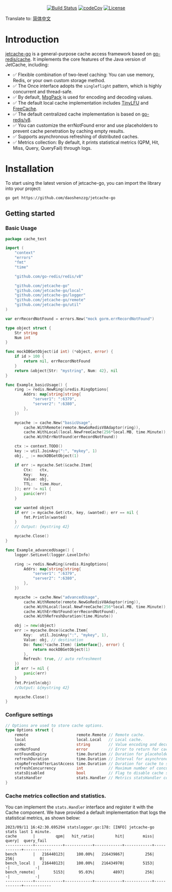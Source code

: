 <p align="center">
<a href="https://github.com/daoshenzzg/jetcache-go/actions"><img src="https://github.com/daoshenzzg/jetcache-go/workflows/Go/badge.svg" alt="Build Status"></a>
<a href="https://codecov.io/gh/daoshenzzg/jetcache-go"><img src="https://codecov.io/gh/daoshenzzg/jetcache-go/master/graph/badge.svg" alt="codeCov"></a>
<a href="https://github.com/daoshenzzg/jetcache-go/blob/main/LICENSE"><img src="https://img.shields.io/badge/license-MIT-green" alt="License"></a>
</p>


Translate to: [简体中文](README_zh.md)

# Introduction
[jetcache-go](https://github.com/daoshenzzg/jetcache-go) is a general-purpose cache access framework based on
[go-redis/cache](https://github.com/go-redis/cache). It implements the core features of the Java version of JetCache,
including:

- ✅ Flexible combination of two-level caching: You can use memory, Redis, or your own custom storage method.
- ✅ The Once interface adopts the `singleflight` pattern, which is highly concurrent and thread-safe.
- ✅ By default, [MsgPack](https://github.com/vmihailenco/msgpack) is used for encoding and decoding values.
- ✅ The default local cache implementation includes [TinyLFU](https://github.com/dgryski/go-tinylfu) and [FreeCache](https://github.com/coocood/freecache).
- ✅ The default centralized cache implementation is based on [go-redis/v8](https://github.com/redis/go-redis).
- ✅ You can customize the errNotFound error and use placeholders to prevent cache penetration by caching empty results.
- ✅ Supports asynchronous refreshing of distributed caches.
- ✅ Metrics collection: By default, it prints statistical metrics (QPM, Hit, Miss, Query, QueryFail) through logs.

# Installation
To start using the latest version of jetcache-go, you can import the library into your project:
```shell
go get https://github.com/daoshenzzg/jetcache-go
```

## Getting started

### Basic Usage
```go
package cache_test

import (
	"context"
	"errors"
	"fmt"
	"time"

	"github.com/go-redis/redis/v8"

	"github.com/jetcache-go"
	"github.com/jetcache-go/local"
	"github.com/jetcache-go/logger"
	"github.com/jetcache-go/remote"
	"github.com/jetcache-go/util"
)

var errRecordNotFound = errors.New("mock gorm.errRecordNotFound")

type object struct {
	Str string
	Num int
}

func mockDBGetObject(id int) (*object, error) {
	if id > 100 {
		return nil, errRecordNotFound
	}
	return &object{Str: "mystring", Num: 42}, nil
}

func Example_basicUsage() {
	ring := redis.NewRing(&redis.RingOptions{
		Addrs: map[string]string{
			"server1": ":6379",
			"server2": ":6380",
		},
	})

	mycache := cache.New("basicUsage",
		cache.WithRemote(remote.NewGoRedisV8Adaptor(ring)),
		cache.WithLocal(local.NewFreeCache(256*local.MB, time.Minute)),
		cache.WithErrNotFound(errRecordNotFound))

	ctx := context.TODO()
	key := util.JoinAny(":", "mykey", 1)
	obj, _ := mockDBGetObject(1)

	if err := mycache.Set(&cache.Item{
		Ctx:   ctx,
		Key:   key,
		Value: obj,
		TTL:   time.Hour,
	}); err != nil {
		panic(err)
	}

	var wanted object
	if err := mycache.Get(ctx, key, &wanted); err == nil {
		fmt.Println(wanted)
	}
	// Output: {mystring 42}

	mycache.Close()
}

func Example_advancedUsage() {
	logger.SetLevel(logger.LevelInfo)

	ring := redis.NewRing(&redis.RingOptions{
		Addrs: map[string]string{
			"server1": ":6379",
			"server2": ":6380",
		},
	})

	mycache := cache.New("advancedUsage",
		cache.WithRemote(remote.NewGoRedisV8Adaptor(ring)),
		cache.WithLocal(local.NewFreeCache(256*local.MB, time.Minute)),
		cache.WithErrNotFound(errRecordNotFound),
		cache.WithRefreshDuration(time.Minute))

	obj := new(object)
	err := mycache.Once(&cache.Item{
		Key:   util.JoinAny(":", "mykey", 1),
		Value: obj, // destination
		Do: func(*cache.Item) (interface{}, error) {
			return mockDBGetObject(1)
		},
		Refresh: true, // auto refreshment
	})
	if err != nil {
		panic(err)
	}
	fmt.Println(obj)
	//Output: &{mystring 42}

	mycache.Close()
}
```

### Configure settings
```go
// Options are used to store cache options.
type Options struct {
    remote                     remote.Remote // Remote cache.
    local                      local.Local   // Local cache.
    codec                      string        // Value encoding and decoding method. Default is "json.Name" or "msgpack.Name". You can also customize it.
    errNotFound                error         // Error to return for cache miss. Used to prevent cache penetration.
    notFoundExpiry             time.Duration // Duration for placeholder cache when there is a cache miss. Default is 1 minute.
    refreshDuration            time.Duration // Interval for asynchronous cache refresh. Default is 0 (refresh is disabled).
    stopRefreshAfterLastAccess time.Duration // Duration for cache to stop refreshing after no access. Default is refreshDuration + 1 second.
    refreshConcurrency         int           // Maximum number of concurrent cache refreshes. Default is 4.
    statsDisabled              bool          // Flag to disable cache statistics.
    statsHandler               stats.Handler // Metrics statsHandler collector.
}
```

### Cache metrics collection and statistics.
You can implement the `stats.Handler` interface and register it with the Cache component. We have provided a default
implementation that logs the statistical metrics, as shown below:
```shell
2023/09/11 16:42:30.695294 statslogger.go:178: [INFO] jetcache-go stats last 1 minute.
cache       |         qpm|   hit_ratio|         hit|        miss|       query|  query_fail
------------+------------+------------+------------+------------+------------+------------
bench       |   216440123|     100.00%|   216439867|         256|         256|           0|
bench_local |   216440123|     100.00%|   216434970|        5153|           -|           -|
bench_remote|        5153|      95.03%|        4897|         256|           -|           -|
------------+------------+------------+------------+------------+------------+------------
```
